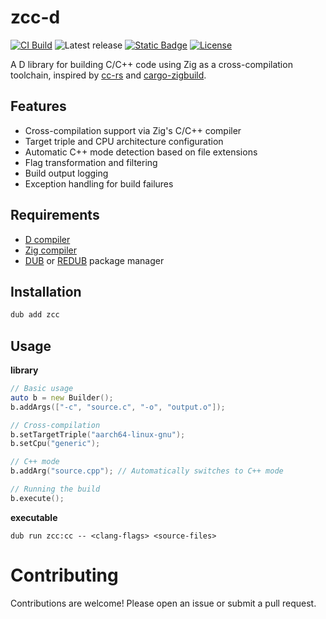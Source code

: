 # zcc-d

[![CI Build](https://github.com/kassane/zcc-d/actions/workflows/ci.yml/badge.svg)](https://github.com/kassane/zcc-d/actions/workflows/ci.yml)
![Latest release](https://img.shields.io/github/v/release/kassane/zcc-d?include_prereleases&label=latest)
[![Static Badge](https://img.shields.io/badge/v2.111.0%20(stable)-f8240e?logo=d&logoColor=f8240e&label=frontend)](https://dlang.org/download.html)
[![License](https://img.shields.io/github/license/kassane/zcc-d)](https://github.com/kassane/zcc-d/blob/master/LICENSE)


A D library for building C/C++ code using Zig as a cross-compilation toolchain, inspired by [cc-rs](https://github.com/rust-lang/cc-rs) and [cargo-zigbuild](https://github.com/rust-cross/cargo-zigbuild).

## Features

- Cross-compilation support via Zig's C/C++ compiler
- Target triple and CPU architecture configuration
- Automatic C++ mode detection based on file extensions
- Flag transformation and filtering
- Build output logging
- Exception handling for build failures

## Requirements

- [D compiler](https://dlang.org/download.html)
- [Zig compiler](https://ziglang.org/download)
- [DUB](https://github.com/dlang/dub/releases) or [REDUB](https://github.com/MrcSnm/redub/releases) package manager

## Installation

```bash
dub add zcc
```

## Usage

**library**

```d
// Basic usage
auto b = new Builder();
b.addArgs(["-c", "source.c", "-o", "output.o"]);

// Cross-compilation
b.setTargetTriple("aarch64-linux-gnu");
b.setCpu("generic");

// C++ mode
b.addArg("source.cpp"); // Automatically switches to C++ mode

// Running the build
b.execute();
```

**executable**

```console
dub run zcc:cc -- <clang-flags> <source-files>
```

# Contributing

Contributions are welcome! Please open an issue or submit a pull request.